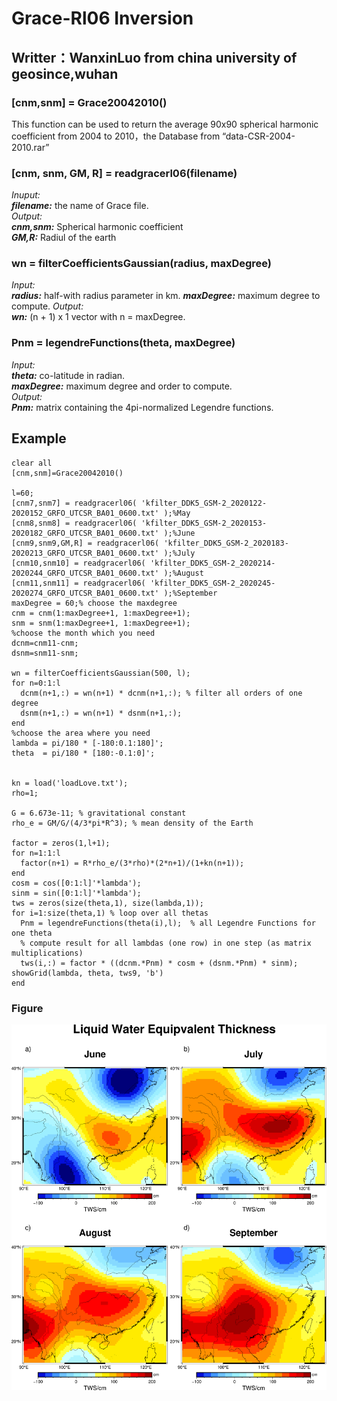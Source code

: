# Grace-Rl06 Inversion
## Writter：WanxinLuo from china university of geosince,wuhan
### **[cnm,snm] = Grace20042010()**  
This function can be used to return the average 90x90 spherical harmonic coefficient from 2004 to 2010，the Database from “data-CSR-2004-2010.rar”  
### **[cnm, snm, GM, R] = readgracerl06(filename)**  
*Inuput:*  
***filename:*** the name of Grace file.   
*Output:*  
***cnm,snm:*** Spherical harmonic coefficient  
***GM,R:*** Radiul of the earth  
### **wn = filterCoefficientsGaussian(radius, maxDegree)**  
*Input:*  
***radius:*** half-with radius parameter in km.
***maxDegree:*** maximum degree to compute.
*Output:*  
***wn:*** (n + 1) x 1 vector with n = maxDegree.
### **Pnm = legendreFunctions(theta, maxDegree)**  
*Input:*  
***theta:*** co-latitude in radian.  
***maxDegree:*** maximum degree and order to compute.  
*Output:*  
***Pnm:*** matrix containing the 4pi-normalized Legendre functions.
## Example  
~~~
clear all
[cnm,snm]=Grace20042010()

l=60;
[cnm7,snm7] = readgracerl06( 'kfilter_DDK5_GSM-2_2020122-2020152_GRFO_UTCSR_BA01_0600.txt' );%May
[cnm8,snm8] = readgracerl06( 'kfilter_DDK5_GSM-2_2020153-2020182_GRFO_UTCSR_BA01_0600.txt' );%June
[cnm9,snm9,GM,R] = readgracerl06( 'kfilter_DDK5_GSM-2_2020183-2020213_GRFO_UTCSR_BA01_0600.txt' );%July
[cnm10,snm10] = readgracerl06( 'kfilter_DDK5_GSM-2_2020214-2020244_GRFO_UTCSR_BA01_0600.txt' );%August
[cnm11,snm11] = readgracerl06( 'kfilter_DDK5_GSM-2_2020245-2020274_GRFO_UTCSR_BA01_0600.txt' );%September
maxDegree = 60;% choose the maxdegree
cnm = cnm(1:maxDegree+1, 1:maxDegree+1);
snm = snm(1:maxDegree+1, 1:maxDegree+1);
%choose the month which you need
dcnm=cnm11-cnm;
dsnm=snm11-snm;

wn = filterCoefficientsGaussian(500, l);
for n=0:1:l
  dcnm(n+1,:) = wn(n+1) * dcnm(n+1,:); % filter all orders of one degree
  dsnm(n+1,:) = wn(n+1) * dsnm(n+1,:);
end
%choose the area where you need
lambda = pi/180 * [-180:0.1:180]';
theta  = pi/180 * [180:-0.1:0]';


kn = load('loadLove.txt');
rho=1;

G = 6.673e-11; % gravitational constant
rho_e = GM/G/(4/3*pi*R^3); % mean density of the Earth

factor = zeros(1,l+1);
for n=1:1:l
  factor(n+1) = R*rho_e/(3*rho)*(2*n+1)/(1+kn(n+1));
end
cosm = cos([0:1:l]'*lambda');
sinm = sin([0:1:l]'*lambda');
tws = zeros(size(theta,1), size(lambda,1));
for i=1:size(theta,1) % loop over all thetas
  Pnm = legendreFunctions(theta(i),l);  % all Legendre Functions for one theta
  % compute result for all lambdas (one row) in one step (as matrix multiplications)
  tws(i,:) = factor * ((dcnm.*Pnm) * cosm + (dsnm.*Pnm) * sinm);
showGrid(lambda, theta, tws9, 'b')
end
~~~
### Figure
![image](Fanyan.png)
